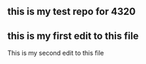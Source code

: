 ## this is my test repo for 4320

## this is my first edit to this file

This is my second edit to this file
